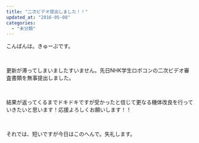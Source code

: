 ```yaml
---
title: "二次ビデオ提出しました！！"
updated_at: "2016-05-08"
categories: 
  - "未分類"
---
```


こんばんは。きゅーぶです。

 

更新が滞ってしまいましたすいません。先日NHK学生ロボコンの二次ビデオ審査書類を無事提出しました。

 

結果が返ってくるまでドキドキですが受かったと信じて更なる機体改良を行っていきたいと思います！応援よろしくお願いします！！

 

それでは、短いですが今日はこのへんで。失礼します。
